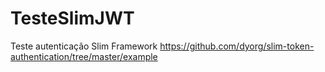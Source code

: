 # TesteSlimJWT
Teste autenticação Slim Framework https://github.com/dyorg/slim-token-authentication/tree/master/example
